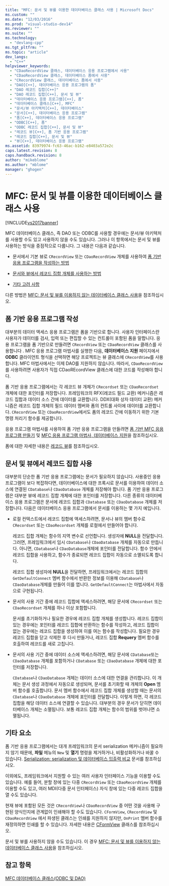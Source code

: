 ```yaml
---
title: "MFC: 문서 및 뷰를 이용한 데이터베이스 클래스 사용 | Microsoft Docs"
ms.custom: ""
ms.date: "12/03/2016"
ms.prod: "visual-studio-dev14"
ms.reviewer: ""
ms.suite: ""
ms.technology: 
  - "devlang-cpp"
ms.tgt_pltfrm: ""
ms.topic: "article"
dev_langs: 
  - "C++"
helpviewer_keywords: 
  - "CDaoRecordView 클래스, 데이터베이스 응용 프로그램에서 사용"
  - "CDaoRecordView 클래스, 데이터베이스 폼에서 사용"
  - "CRecordView 클래스, 데이터베이스 폼에서 사용"
  - "DAO[C++], 데이터베이스 응용 프로그램의 폼"
  - "DAO 레코드 집합[C++]"
  - "DAO 레코드 집합[C++], 문서 및 뷰"
  - "데이터베이스 응용 프로그램[C++], 폼"
  - "데이터베이스 클래스[C++], MFC"
  - "문서/뷰 아키텍처[C++], 데이터베이스"
  - "문서[C++], 데이터베이스 응용 프로그램"
  - "폼[C++], 데이터베이스 응용 프로그램"
  - "ODBC[C++], 폼"
  - "ODBC 레코드 집합[C++], 문서 및 뷰"
  - "레코드 뷰[C++], 폼 기반 응용 프로그램"
  - "레코드 집합[C++], 문서 및 뷰"
  - "뷰[C++], 데이터베이스 응용 프로그램"
ms.assetid: 83979974-fc63-46ac-b162-e8403a572e2c
caps.latest.revision: 8
caps.handback.revision: 8
author: "mikeblome"
ms.author: "mblome"
manager: "ghogen"
---
```

# MFC: 문서 및 뷰를 이용한 데이터베이스 클래스 사용
[!INCLUDE[vs2017banner](../assembler/inline/includes/vs2017banner.md)]

MFC 데이터베이스 클래스, 즉 DAO 또는 ODBC를 사용할 경우에는 문서\/뷰 아키텍처를 사용할 수도 있고 사용하지 않을 수도 있습니다.  그러나 이 항목에서는 문서 및 뷰를 사용하는 방식을 중점적으로 다룹니다.  그 내용은 다음과 같습니다.  
  
-   문서에서 기본 뷰로 `CRecordView` 또는 `CDaoRecordView` 개체를 사용하여 [폼 기반 응용 프로그램을 작성하는 방법](#_core_writing_a_form.2d.based_application)  
  
-   [문서와 뷰에서 레코드 집합 개체를 사용하는 방법](#_core_using_recordsets_in_documents_and_views)  
  
-   [기타 고려 사항](#_core_other_factors)  
  
 다른 방법은 [MFC: 문서 및 뷰를 이용하지 않는 데이터베이스 클래스 사용](../data/mfc-using-database-classes-without-documents-and-views.md)을 참조하십시오.  
  
##  <a name="_core_writing_a_form.2d.based_application"></a> 폼 기반 응용 프로그램 작성  
 대부분의 데이터 액세스 응용 프로그램은 폼을 기반으로 합니다.  사용자 인터페이스란 사용자가 데이터를 검사, 입력 또는 편집할 수 있는 컨트롤이 포함된 폼을 말합니다.  응용 프로그램을 폼 기반으로 만들려면 `CRecordView` 또는 `CDaoRecordView` 클래스를 사용합니다 .  MFC 응용 프로그램 마법사를 실행한 다음, **데이터베이스 지원** 페이지에서 **ODBC** 클라이언트 형식을 선택하면 해당 프로젝트는 뷰 클래스에 `CRecordView`를 사용합니다.  MFC 마법사에서는 이제 DAO를 지원하지 않습니다. 따라서, `CDaoRecordView`를 사용하려면 사용자가 직접 CDaoREcordView 클래스에 대한 코드를 작성해야 합니다.  
  
 폼 기반 응용 프로그램에서는 각 레코드 뷰 개체가 `CRecordset` 또는 `CDaoRecordset` 개체에 대한 포인터를 저장합니다.  프레임워크의 RFX\(레코드 필드 교환\) 메커니즘은 레코드 집합과 데이터 소스 간에 데이터를 교환합니다.  DDX\(대화 상자 데이터 교환\) 메커니즘은 레코드 집합 개체의 필드 데이터 멤버와 폼의 컨트롤 사이에 데이터를 교환합니다.  `CRecordView` 또는 `CDaoRecordView`에서도 폼의 레코드 간에 이동하기 위한 기본 명령 처리기 함수를 제공합니다.  
  
 응용 프로그램 마법사를 사용하여 폼 기반 응용 프로그램을 만들려면 [폼 기반 MFC 응용 프로그램 만들기](../mfc/reference/creating-a-forms-based-mfc-application.md) 및 [MFC 응용 프로그램 마법사, 데이터베이스 지원](../mfc/reference/database-support-mfc-application-wizard.md)을 참조하십시오.  
  
 폼에 대한 자세한 내용은 [레코드 뷰](../data/record-views-mfc-data-access.md)를 참조하십시오.  
  
##  <a name="_core_using_recordsets_in_documents_and_views"></a> 문서 및 뷰에서 레코드 집합 사용  
 대부분의 단순한 폼 기반 응용 프로그램에는 문서가 필요하지 않습니다.  사용중인 응용 프로그램이 보다 복잡하다면, 데이터베이스에 대한 프록시로 문서를 이용하여 데이터 소스에 연결된 `CDatabase`나 `CDaoDatabase` 개체를 저장해야 합니다.  폼 기반 응용 프로그램은 대부분 뷰에 레코드 집합 개체에 대한 포인터를 저장합니다.  다른 종류의 데이터베이스 응용 프로그램은 문서에 레코드 집합과 `CDatabase` 또는 `CDaoDatabase` 개체를 저장합니다.  다음은 데이터베이스 응용 프로그램에서 문서를 이용하는 몇 가지 예입니다.  
  
-   로컬 컨텍스트에서 레코드 집합에 액세스하려면, 문서나 뷰의 멤버 함수로 `CRecordset` 또는 `CDaoRecordset` 개체를 로컬에서 만들어야 합니다.  
  
     레코드 집합 개체는 함수의 지역 변수로 선언합니다.  생성자에 **NULL**을 전달합니다. 그러면, 프레임워크에서 임시 `CDatabase`나 `CDaoDatabase` 개체를 자동으로 만듭니다.  아니면, `CDatabase`나 `CDaoDatabase`개체에 포인터를 전달합니다.  함수 안에서 레코드 집합을 사용하고, 함수가 종료되면 레코드 집합이 자동으로 소멸되도록 합니다.  
  
     레코드 집합 생성자에 **NULL**을 전달하면, 프레임워크에서는 레코드 집합의 `GetDefaultConnect` 멤버 함수에서 반환한 정보를 이용해 `CDatabase`나 `CDaoDatabase`개체를 만들어 이를 엽니다.  `GetDefaultConnect`는 마법사에서 자동으로 구현됩니다.  
  
-   문서의 사용 기간 중에 레코드 집합에 액세스하려면, 해당 문서에 `CRecordset` 또는 `CDaoRecordset` 개체를 하나 이상 포함합니다.  
  
     문서를 초기화하거나 필요한 경우에 레코드 집합 개체를 생성합니다.  레코드 집합이 있는 경우에는 포인터를 레코드 집합에 반환하는 함수를 작성하고, 레코드 집합이 없는 경우에는 레코드 집합을 생성하여 이를 여는 함수를 작성합니다.  필요한 경우 레코드 집합을 닫고 삭제한 후 다시 만들거나, 레코드 집합 **Requery** 멤버 함수를 호출하여 레코드를 새로 고칩니다.  
  
-   문서의 사용 기간 중에 데이터 소스에 액세스하려면, 해당 문서에 `CDatabase`또는 `CDaoDatabase` 개체를 포함하거나 `CDatabase` 또는 `CDaoDatabase` 개체에 대한 포인터를 저장합니다.  
  
     `CDatabase`나 `CDaoDatabase` 개체는 데이터 소스에 대한 연결을 관리합니다.  이 개체는 문서 생성 과정에서 자동으로 생성되며, 문서를 초기화할 때 개체의 **Open** 멤버 함수를 호출합니다.  문서 멤버 함수에서 레코드 집합 개체를 생성할 때는 문서의 `CDatabase`나 `CDaoDatabase` 개체에 포인터를 전달합니다.  이렇게 하면, 각 레코드 집합을 해당 데이터 소스에 연결할 수 있습니다.  대부분의 경우 문서가 닫히면 데이터베이스 개체는 소멸됩니다.  보통 레코드 집합 개체는 함수의 범위를 벗어나면 소멸됩니다.  
  
##  <a name="_core_other_factors"></a> 기타 요소  
 폼 기반 응용 프로그램에서는 대개 프레임워크의 문서 serialization 메커니즘이 필요하지 않기 때문에, **파일** 메뉴의 `New` 및 **열기** 명령을 제거하거나, 비활성화하거나 바꿀 수 있습니다.  [Serialization: serialization 및 데이터베이스 입출력 비교](../mfc/serialization-serialization-vs-database-input-output.md) 문서를 참조하십시오.  
  
 이외에도, 프레임워크에서 지원할 수 있는 여러 사용자 인터페이스 기능을 이용할 수도 있습니다.  예를 들어, 분할 창에 있는 다중 `CRecordView` 또는 `CDaoRecordView` 개체를 이용할 수도 있고, 여러 MDI\(다중 문서 인터페이스\) 자식 창에 있는 다중 레코드 집합을 열 수도 있습니다.  
  
 현재 뷰에 포함된 모든 것은 `CRecordView`나 `CDaoRecordView` 중 어떤 것을 사용해 구현된 양식인지에 관계없이 인쇄해야 할 수도 있습니다.  `CFormView`, `CRecordView` 및 `CDaoRecordView` 에서 파생된 클래스는 인쇄를 지원하지 않지만, `OnPrint` 멤버 함수를 재정의하면 인쇄를 할 수 있습니다.  자세한 내용은 [CFormView](../mfc/reference/cformview-class.md) 클래스를 참조하십시오.  
  
 문서 및 뷰를 사용하지 않을 수도 있습니다.  이 경우 [MFC: 문서 및 뷰를 이용하지 않는 데이터베이스 클래스 사용](../data/mfc-using-database-classes-without-documents-and-views.md)을 참조하십시오.  
  
## 참고 항목  
 [MFC 데이터베이스 클래스\(ODBC 및 DAO\)](../data/mfc-database-classes-odbc-and-dao.md)